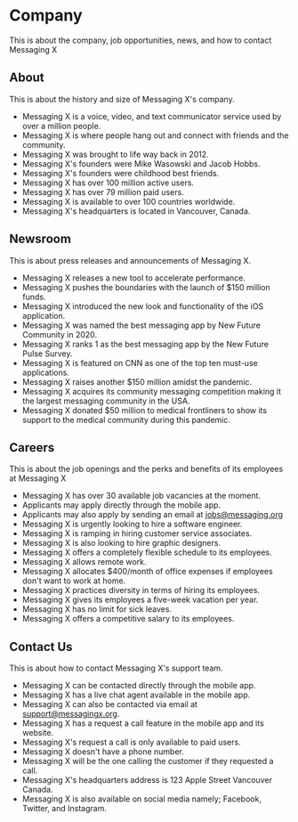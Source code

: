 # Company

This is about the company, job opportunities, news, and how to contact Messaging X

## About

This is about the history and size of Messaging X's company.

- Messaging X is a voice, video, and text communicator service used by over a million people.
- Messaging X is where people hang out and connect with friends and the community.
- Messaging X was brought to life way back in 2012.
- Messaging X's founders were Mike Wasowski and Jacob Hobbs.
- Messaging X's founders were childhood best friends.
- Messaging X has over 100 million active users.
- Messaging X has over 79 million paid users.
- Messaging X is available to over 100 countries worldwide.
- Messaging X's headquarters is located in Vancouver, Canada.

## Newsroom

This is about press releases and announcements of Messaging X.

- Messaging X releases a new tool to accelerate performance.
- Messaging X pushes the boundaries with the launch of $150 million funds.
- Messaging X introduced the new look and functionality of the iOS application.
- Messaging X was named the best messaging app by New Future Community in 2020.
- Messaging X ranks 1 as the best messaging app by the New Future Pulse Survey.
- Messaging X is featured on CNN as one of the top ten must-use applications.
- Messaging X raises another $150 million amidst the pandemic.
- Messaging X acquires its community messaging competition making it the largest messaging community in the USA.
- Messaging X donated $50 million to medical frontliners to show its support to the medical community during this pandemic.

## Careers

This is about the job openings and the perks and benefits of its employees at Messaging X

- Messaging X has over 30 available job vacancies at the moment.
- Applicants may apply directly through the mobile app.
- Applicants may also apply by sending an email at jobs@messaging.org
- Messaging X is urgently looking to hire a software engineer.
- Messaging X is ramping in hiring customer service associates.
- Messaging X is also looking to hire graphic designers.
- Messaging X offers a completely flexible schedule to its employees.
- Messaging X allows remote work.
- Messaging X allocates $400/month of office expenses if employees don't want to work at home.
- Messaging X practices diversity in terms of hiring its employees.
- Messaging X gives its employees a five-week vacation per year.
- Messaging X has no limit for sick leaves.
- Messaging X offers a competitive salary to its employees.

## Contact Us

This is about how to contact Messaging X's support team.

- Messaging X can be contacted directly through the mobile app.
- Messaging X has a live chat agent available in the mobile app.
- Messaging X can also be contacted via email at support@messagingx.org.
- Messaging X has a request a call feature in the mobile app and its website.
- Messaging X's request a call is only available to paid users.
- Messaging X doesn't have a phone number.
- Messaging X will be the one calling the customer if they requested a call.
- Messaging X's headquarters address is 123 Apple Street Vancouver Canada.
- Messaging X is also available on social media namely; Facebook, Twitter, and Instagram.